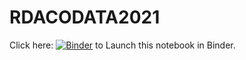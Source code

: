 # RDACODATA2021

Click here: [![Binder](https://mybinder.org/badge_logo.svg)](https://mybinder.org/v2/gh/tvanzyl/RDACODATA2021/HEAD?filepath=mlp_r.ipynb) to Launch this notebook in Binder.
